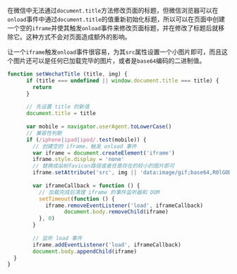 在微信中无法通过`document.title`方法修改页面的标题，但微信浏览器可以在`onload`事件中通过`document.title`的值重新初始化标题，所以可以在页面中创建一个空的`iframe`并使其触发`onload`事件来修改页面标题，并在修改了标题后就移除它。这种方式不会对页面造成额外的影响。

让一个`iframe`触发`onload`事件很容易，为其`src`属性设置一个小图片即可，而且这个图片还可以是任何已加载完毕的图片，或者是`base64`编码的二进制值。

```JavaScript
function setWechatTitle (title, img) {
      if (title === undefined || window.document.title === title) {
        return
      }
      
      // 先设置 title 的新值
      document.title = title
      
      var mobile = navigator.userAgent.toLowerCase()
      // 兼容性判断
      if (/iphone|ipad|ipod/.test(mobile)) {
        // 创建空的 iframe，触发 onload 事件
        var iframe = document.createElement('iframe')
        iframe.style.display = 'none'
        // 替换成站标favicon路径或者任意存在的较小的图片即可
        iframe.setAttribute('src', img || 'data:image/gif;base64,R0lGODlhAQABAIAAAAAAAP///yH5BAEAAAAALAAAAAABAAEAAAIBRAA7')
        
        var iframeCallback = function () {
          // 加载完成后清理 iframe 的事件监听器和 DOM
          setTimeout(function () {
            iframe.removeEventListener('load', iframeCallback)
                  document.body.removeChild(iframe)
          }, 0)
        }
        
        // 监听 load 事件
        iframe.addEventListener('load', iframeCallback)
        document.body.appendChild(iframe)
  }
}
```

